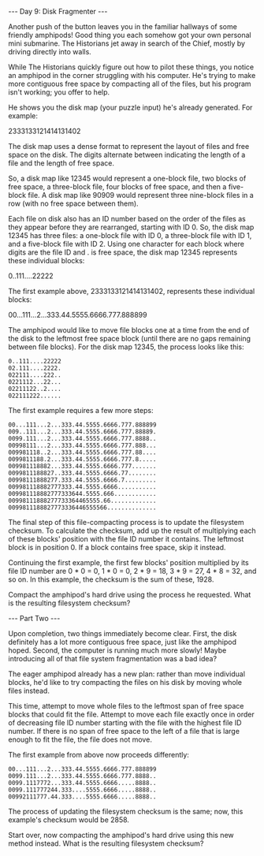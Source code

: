 --- Day 9: Disk Fragmenter ---

Another push of the button leaves you in the familiar hallways of some friendly amphipods! Good thing you each somehow got your own personal mini submarine. The Historians jet away in search of the Chief, mostly by driving directly into walls.

While The Historians quickly figure out how to pilot these things, you notice an amphipod in the corner struggling with his computer. He's trying to make more contiguous free space by compacting all of the files, but his program isn't working; you offer to help.

He shows you the disk map (your puzzle input) he's already generated. For example:

2333133121414131402

The disk map uses a dense format to represent the layout of files and free space on the disk. The digits alternate between indicating the length of a file and the length of free space.

So, a disk map like 12345 would represent a one-block file, two blocks of free space, a three-block file, four blocks of free space, and then a five-block file. A disk map like 90909 would represent three nine-block files in a row (with no free space between them).

Each file on disk also has an ID number based on the order of the files as they appear before they are rearranged, starting with ID 0. So, the disk map 12345 has three files: a one-block file with ID 0, a three-block file with ID 1, and a five-block file with ID 2. Using one character for each block where digits are the file ID and . is free space, the disk map 12345 represents these individual blocks:

0..111....22222

The first example above, 2333133121414131402, represents these individual blocks:

00...111...2...333.44.5555.6666.777.888899

The amphipod would like to move file blocks one at a time from the end of the disk to the leftmost free space block (until there are no gaps remaining between file blocks). For the disk map 12345, the process looks like this:

```
0..111....22222  
02.111....2222.  
022111....222..  
0221112...22...  
02211122..2....  
022111222......  
```

The first example requires a few more steps:

```
00...111...2...333.44.5555.6666.777.888899  
009..111...2...333.44.5555.6666.777.88889.  
0099.111...2...333.44.5555.6666.777.8888..  
00998111...2...333.44.5555.6666.777.888...  
009981118..2...333.44.5555.6666.777.88....  
0099811188.2...333.44.5555.6666.777.8.....  
009981118882...333.44.5555.6666.777.......  
0099811188827..333.44.5555.6666.77........  
00998111888277.333.44.5555.6666.7.........  
009981118882777333.44.5555.6666...........  
009981118882777333644.5555.666............  
00998111888277733364465555.66.............  
0099811188827773336446555566..............  
```

The final step of this file-compacting process is to update the filesystem checksum. To calculate the checksum, add up the result of multiplying each of these blocks' position with the file ID number it contains. The leftmost block is in position 0. If a block contains free space, skip it instead.

Continuing the first example, the first few blocks' position multiplied by its file ID number are 0 * 0 = 0, 1 * 0 = 0, 2 * 9 = 18, 3 * 9 = 27, 4 * 8 = 32, and so on. In this example, the checksum is the sum of these, 1928.

Compact the amphipod's hard drive using the process he requested. What is the resulting filesystem checksum?


--- Part Two ---

Upon completion, two things immediately become clear. First, the disk definitely has a lot more contiguous free space, just like the amphipod hoped. Second, the computer is running much more slowly! Maybe introducing all of that file system fragmentation was a bad idea?

The eager amphipod already has a new plan: rather than move individual blocks, he'd like to try compacting the files on his disk by moving whole files instead.

This time, attempt to move whole files to the leftmost span of free space blocks that could fit the file. Attempt to move each file exactly once in order of decreasing file ID number starting with the file with the highest file ID number. If there is no span of free space to the left of a file that is large enough to fit the file, the file does not move.

The first example from above now proceeds differently:

```
00...111...2...333.44.5555.6666.777.888899  
0099.111...2...333.44.5555.6666.777.8888..  
0099.1117772...333.44.5555.6666.....8888..  
0099.111777244.333....5555.6666.....8888..  
00992111777.44.333....5555.6666.....8888..  
```

The process of updating the filesystem checksum is the same; now, this example's checksum would be 2858.

Start over, now compacting the amphipod's hard drive using this new method instead. What is the resulting filesystem checksum?

